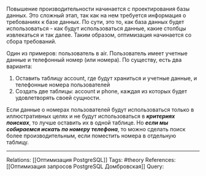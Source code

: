 Повышение производительности начинается с проектирования базы данных. 
Это сложный этап, так как на нем требуется информация о требованиях к базе данных. По сути, это то, как база данных будет использоваться - как будут использоваться данные, какие столбцы извлекаться и так далее.
Таким образом, оптимизация начинается со сбора требований.

Один из примеров: пользователь в air. Пользователь имеет учетные данные и телефонный номер (или номера). По существу, есть два варианта:
1. Оставить таблицу account, где будут храниться и учетные данные, и телефонные номера пользователей
2. Создать две таблицы: account и phone, каждая из которых будет удовлетворять своей сущности. 

Если данные о номерах пользователей будут использоваться только в иллюстративных  целях и не будут использоваться в ***критериях поисках***, то лучше оставить их в одной таблице. 
Но ***если мы собираемся искать по номеру телефона***, то можно сделать поиск более производительным, если поместить номера в отдельную таблицу. 

___
Relations: [[Оптимизация PostgreSQL]] 
Tags: #theory 
References: [[Оптимизация запросов PostgreSQL Домбровская]] 
Query: 